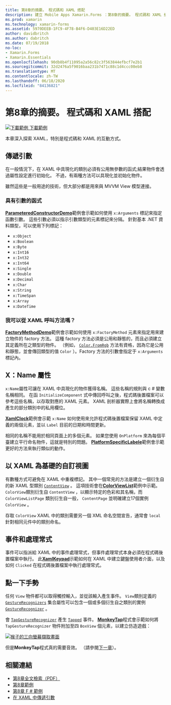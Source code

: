 ```yaml
---
title: 第8章的摘要。 程式碼和 XAML 搭配
description: 建立 Mobile Apps Xamarin.Forms ：第8章的摘要。 程式碼和 XAML 搭配
ms.prod: xamarin
ms.technology: xamarin-forms
ms.assetid: 5970DEEB-1FC9-4F78-B4F6-D403E16D22ED
author: davidbritch
ms.author: dabritch
ms.date: 07/19/2018
no-loc:
- Xamarin.Forms
- Xamarin.Essentials
ms.openlocfilehash: 90db8b4f11095a2a56c82c3f563844efbcf7e2b1
ms.sourcegitcommit: 32d2476a5f9016baa231b7471c88c1d4ccc08eb8
ms.translationtype: MT
ms.contentlocale: zh-TW
ms.lasthandoff: 06/18/2020
ms.locfileid: "84136821"
---
```

# <a name="summary-of-chapter-8-code-and-xaml-in-harmony"></a>第8章的摘要。 程式碼和 XAML 搭配

[![下載範例 ](~/media/shared/download.png) 下載範例](https://github.com/xamarin/xamarin-forms-book-samples/tree/master/Chapter08)

本章深入探索 XAML，特別是程式碼和 XAML 的互動方式。

## <a name="passing-arguments"></a>傳遞引數

在一般情況下，在 XAML 中具現化的類別必須有公用無參數的函式;結果物件會透過屬性設定進行初始化。 不過，有兩種方法可以具現化並初始化物件。

雖然這些是一般用途的技術，但大部分都是用來與 MVVM View 模型連接。

### <a name="constructors-with-arguments"></a>具有引數的函式

[**ParameteredConstructorDemo**](https://github.com/xamarin/xamarin-forms-book-samples/tree/master/Chapter08/ParameteredConstructorDemo)範例會示範如何使用 `x:Arguments` 標記來指定函數引數。 這些引數必須以指示引數類型的元素標記來分隔。 針對基本 .NET 資料類型，可以使用下列標記：

- `x:Object`
- `x:Boolean`
- `x:Byte`
- `x:Int16`
- `x:Int32`
- `x:Int64`
- `x:Single`
- `x:Double`
- `x:Decimal`
- `x:Char`
- `x:String`
- `x:TimeSpan`
- `x:Array`
- `x:DateTime`

### <a name="can-i-call-methods-from-xaml"></a>我可以從 XAML 呼叫方法嗎？

[**FactoryMethodDemo**](https://github.com/xamarin/xamarin-forms-book-samples/tree/master/Chapter08/FactoryMethodDemo)範例會示範如何使用 `x:FactoryMethod` 元素來指定用來建立物件的 factory 方法。 這種 factory 方法必須是公用和靜態的，而且必須建立其定義所在之類型的物件。 （例如， [`Color.FromRgb`](xref:Xamarin.Forms.Color.FromRgb(System.Double,System.Double,System.Double)) 方法有資格，因為它是公用和靜態，並會傳回類型的值 `Color` ）。Factory 方法的引數會指定于 `x:Arguments` 標記內。

## <a name="the-xname-attribute"></a>X：Name 屬性

`x:Name`屬性可讓在 XAML 中具現化的物件獲得名稱。 這些名稱的規則與 c # 變數名稱相同。 在函 `InitializeComponent` 式中傳回呼叫之後，程式碼後置檔案可以參考這些名稱，以存取對應的 XAML 元素。 XAML 剖析器實際上會將名稱轉換成產生的部分類別中的私用欄位。

[**XamlClock**](https://github.com/xamarin/xamarin-forms-book-samples/tree/master/Chapter08/XamlClock)範例會示範 `x:Name` 如何使用來允許程式碼後置檔案保留 XAML 中定義的兩個元素，並以 `Label` 目前的日期和時間更新。

相同的名稱不能用於相同頁面上的多個元素。 如果您使用 `OnPlatform` 來為每個平臺建立平行命名物件，這就是特別的問題。 [**PlatformSpecificLabele**](https://github.com/xamarin/xamarin-forms-book-samples/tree/master/Chapter08/PlatformSpecificLabels)範例會示範更好的方法來執行類似的動作。

## <a name="custom-xaml-based-views"></a>以 XAML 為基礎的自訂視圖

有數種方式可避免在 XAML 中重複標記。 其中一個常見的方法是建立一個衍生自的新 XAML 型類別 [`ContentView`](xref:Xamarin.Forms.ContentView) 。 這項技術會在[**ColorViewList**](https://github.com/xamarin/xamarin-forms-book-samples/tree/master/Chapter08/ColorViewList)範例中示範。 `ColorView`類別衍生自 `ContentView` ，以顯示特定的色彩和其名稱，而 `ColorViewListPage` 類別衍生自一般， `ContentPage` 並明確建立17個實例 `ColorView` 。

存取 `ColorView` XAML 中的類別需要另一個 XML 命名空間宣告，通常會 `local` 針對相同元件中的類別命名。

## <a name="events-and-handlers"></a>事件和處理常式

事件可以指派給 XAML 中的事件處理常式，但事件處理常式本身必須在程式碼後置檔案中執行。 此[**XamlKeypad**](https://github.com/xamarin/xamarin-forms-book-samples/tree/master/Chapter08/XamlKeypad)示範如何在 XAML 中建立鍵盤使用者介面，以及如何 `Clicked` 在程式碼後置檔案中執行處理常式。

## <a name="tap-gestures"></a>點一下手勢

任何 `View` 物件都可以取得觸控輸入，並從該輸入產生事件。 `View`類別定義的 [`GestureRecognizers`](xref:Xamarin.Forms.View.GestureRecognizers) 集合屬性可以包含一個或多個衍生自之類別的實例 [`GestureRecognizer`](xref:Xamarin.Forms.GestureRecognizer) 。

會 [`TapGestureRecognizer`](xref:Xamarin.Forms.TapGestureRecognizer) 產生 [`Tapped`](xref:Xamarin.Forms.TapGestureRecognizer.Tapped) 事件。 [**MonkeyTap**](https://github.com/xamarin/xamarin-forms-book-samples/tree/master/Chapter08/MonkeyTap)程式會示範如何將 `TapGestureRecognizer` 物件附加至四 `BoxView` 個元素，以建立仿造遊戲：

[![猴子的三向螢幕擷取畫面](images/ch08fg07-small.png "仿造遊戲")](images/ch08fg07-large.png#lightbox "仿造遊戲")

但是**MonkeyTap**程式真的需要音效。 （請參閱[下一章](chapter09.md)）。

## <a name="related-links"></a>相關連結

- [第8章全文檢索（PDF）](https://download.xamarin.com/developer/xamarin-forms-book/XamarinFormsBook-Ch08-Apr2016.pdf)
- [第8章範例](https://github.com/xamarin/xamarin-forms-book-samples/tree/master/Chapter08)
- [第8章 F # 範例](https://github.com/xamarin/xamarin-forms-book-samples/tree/master/Chapter08/FS/XamlKeypad)
- [在 XAML 中傳遞引數](~/xamarin-forms/xaml/passing-arguments.md)
